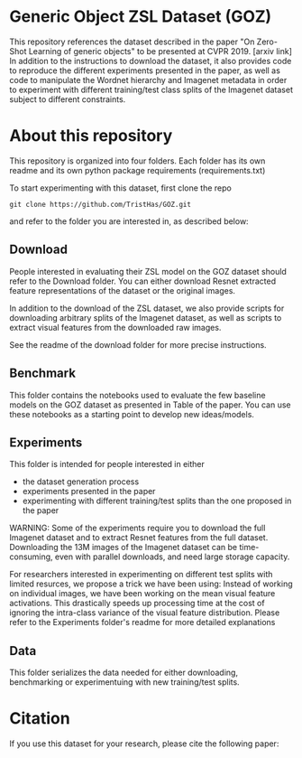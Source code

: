 # Generic Object ZSL Dataset (GOZ)

This repository references the dataset described in the paper "On Zero-Shot Learning of generic objects" to be presented at CVPR 2019. [arxiv link]
In addition to the instructions to download the dataset, it also provides code to reproduce the different experiments presented in the paper, 
as well as code to manipulate the Wordnet hierarchy and Imagenet metadata in order to experiment with different training/test class splits 
of the Imagenet dataset subject to different constraints.

# About this repository

This repository is organized into four folders.
Each folder has its own readme and its own python package requirements (requirements.txt)

To start experimenting with this dataset, first clone the repo

```
git clone https://github.com/TristHas/GOZ.git
```

and refer to the folder you are interested in, as described below:

## Download

People interested in evaluating their ZSL model on the GOZ dataset should refer to the Download folder.
You can either download Resnet extracted feature representations of the dataset or the original images.

In addition to the download of the ZSL dataset, we also provide scripts for downloading arbitrary splits of the Imagenet dataset, 
as well as scripts to extract visual features from the downloaded raw images.

See the readme of the download folder for more precise instructions.

## Benchmark

This folder contains the notebooks used to evaluate the few baseline models on the GOZ dataset as presented in Table of the paper.
You can use these notebooks as a starting point to develop new ideas/models.

## Experiments

This folder is intended for people interested in either 
 - the dataset generation process
 - experiments presented in the paper
 - experimenting with different training/test splits than the one proposed in the paper 

WARNING: Some of the experiments require you to download the full Imagenet dataset and to extract Resnet features from the full dataset.
Downloading the 13M images of the Imagenet dataset can be time-consuming, even with parallel downloads, and need large storage capacity. 

For researchers interested in experimenting on different test splits with limited resurces, we propose a trick we have been using:
Instead of working on individual images, we have been working on the mean visual feature activations.
This drastically speeds up processing time at the cost of ignoring the intra-class variance of the visual feature distribution.
Please refer to the Experiments folder's readme for more detailed explanations

## Data

This folder serializes the data needed for either downloading, benchmarking or experimentuing with new training/test splits.

# Citation

If you use this dataset for your research, please cite the following paper:
